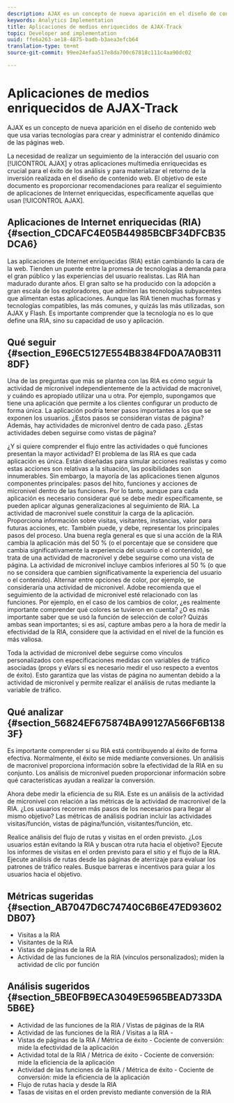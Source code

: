 ```yaml
---
description: AJAX es un concepto de nueva aparición en el diseño de contenido web que usa varias tecnologías para crear y administrar el contenido dinámico de las páginas web.
keywords: Analytics Implementation
title: Aplicaciones de medios enriquecidos de AJAX-Track
topic: Developer and implementation
uuid: ffe6a263-ae18-4875-badb-b3aea3efcb64
translation-type: tm+mt
source-git-commit: 99ee24efaa517e8da700c67818c111c4aa90dc02

---
```



# Aplicaciones de medios enriquecidos de AJAX-Track

AJAX es un concepto de nueva aparición en el diseño de contenido web que usa varias tecnologías para crear y administrar el contenido dinámico de las páginas web.

La necesidad de realizar un seguimiento de la interacción del usuario con [!UICONTROL AJAX] y otras aplicaciones multimedia enriquecidas es crucial para el éxito de los análisis y para materializar el retorno de la inversión realizada en el diseño de contenido web. El objetivo de este documento es proporcionar recomendaciones para realizar el seguimiento de aplicaciones de Internet enriquecidas, específicamente aquellas que usan [!UICONTROL AJAX].

## Aplicaciones de Internet enriquecidas (RIA) {#section_CDCAFC4E05B44985BCBF34DFCB35DCA6}

Las aplicaciones de Internet enriquecidas (RIA) están cambiando la cara de la web. Tienden un puente entre la promesa de tecnologías a demanda para el gran público y las experiencias del usuario realistas. Las RIA han madurado durante años. El gran salto se ha producido con la adopción a gran escala de los exploradores, que admiten las tecnologías subyacentes que alimentan estas aplicaciones. Aunque las RIA tienen muchas formas y tecnologías compatibles, las más comunes, y quizás las más utilizadas, son AJAX y Flash. Es importante comprender que la tecnología no es lo que define una RIA, sino su capacidad de uso y aplicación.

## Qué seguir {#section_E96EC5127E554B8384FD0A7A0B3118DF}

Una de las preguntas que más se plantea con las RIA es cómo seguir la actividad de micronivel independientemente de la actividad de macronivel, y cuándo es apropiado utilizar una u otra. Por ejemplo, supongamos que tiene una aplicación que permite a los clientes configurar un producto de forma única. La aplicación podría tener pasos importantes a los que se exponen los usuarios. ¿Estos pasos se consideran vistas de página? Además, hay actividades de micronivel dentro de cada paso. ¿Estas actividades deben seguirse como vistas de página?

¿Y si quiere comprender el flujo entre las actividades o qué funciones presentan la mayor actividad? El problema de las RIA es que cada aplicación es única. Están diseñadas para simular acciones realistas y como estas acciones son relativas a la situación, las posibilidades son innumerables. Sin embargo, la mayoría de las aplicaciones tienen algunos componentes principales: pasos del hito, funciones y acciones de micronivel dentro de las funciones. Por lo tanto, aunque para cada aplicación es necesario considerar qué se debe medir específicamente, se pueden aplicar algunas generalizaciones al seguimiento de RIA.
La actividad de macronivel suele constituir la carga de la aplicación. Proporciona información sobre visitas, visitantes, instancias, valor para futuras acciones, etc. También puede, y debe, representar los principales pasos del proceso. Una buena regla general es que si una acción de la RIA cambia la aplicación más del 50 % (o el porcentaje que se considere que cambia significativamente la experiencia del usuario o el contenido), se trata de una actividad de macronivel y debe seguirse como una vista de página.
La actividad de micronivel incluye cambios inferiores al 50 % (o que no se considera que cambien significativamente la experiencia del usuario o el contenido). Alternar entre opciones de color, por ejemplo, se consideraría una actividad de micronivel. Adobe recomienda que el seguimiento de la actividad de micronivel esté relacionado con las funciones. Por ejemplo, en el caso de los cambios de color, ¿es realmente importante comprender qué colores se tuvieron en cuenta? ¿O es más importante saber que se usó la función de selección de color? Quizás ambas sean importantes; si es así, capture ambas pero a la hora de medir la efectividad de la RIA, considere que la actividad en el nivel de la función es más valiosa.

Toda la actividad de micronivel debe seguirse como vínculos personalizados con especificaciones medidas con variables de tráfico asociadas (props y eVars si es necesario medir el uso respecto a eventos de éxito). Esto garantiza que las vistas de página no aumentan debido a la actividad de micronivel y permite realizar el análisis de rutas mediante la variable de tráfico.

## Qué analizar {#section_56824EF675874BA99127A566F6B1383F}

Es importante comprender si su RIA está contribuyendo al éxito de forma efectiva. Normalmente, el éxito se mide mediante conversiones. Un análisis de macronivel proporciona información sobre la efectividad de la RIA en su conjunto. Los análisis de micronivel pueden proporcionar información sobre qué características ayudan a realizar la conversión.

Ahora debe medir la eficiencia de su RIA. Este es un análisis de la actividad de micronivel con relación a las métricas de la actividad de macronivel de la RIA. ¿Los usuarios recorren más pasos de los necesarios para llegar al mismo objetivo? Las métricas de análisis podrían incluir las actividades visitas/función, vistas de página/función, visitantes/función, etc.

Realice análisis del flujo de rutas y visitas en el orden previsto. ¿Los usuarios están evitando la RIA y buscan otra ruta hacia el objetivo? Ejecute los informes de visitas en el orden previsto para el sitio y el flujo de la RIA. Ejecute análisis de rutas desde las páginas de aterrizaje para evaluar los patrones de tráfico reales. Busque barreras e incentivos para guiar a los usuarios hacia el objetivo.

## Métricas sugeridas {#section_AB7047D6C74740C6B6E47ED93602DB07}

* Visitas a la RIA
* Visitantes de la RIA
* Vistas de páginas de la RIA
* Actividad de las funciones de la RIA (vínculos personalizados); miden la actividad de clic por función

## Análisis sugeridos {#section_5BE0FB9ECA3049E5965BEAD733DA5B6E}

* Actividad de las funciones de la RIA / Vistas de páginas de la RIA
* Actividad de las funciones de la RIA / Visitas a la RIA -
* Vistas de páginas de la RIA / Métrica de éxito - Cociente de conversión: mide la efectividad de la aplicación
* Actividad total de la RIA / Métrica de éxito - Cociente de conversión: mide la eficiencia de la aplicación
* Actividad de las funciones de la RIA / Métrica de éxito - Cociente de conversión: mide la eficiencia de la aplicación
* Flujo de rutas hacia y desde la RIA
* Tasas de visitas en el orden previsto mediante conversión de la RIA


